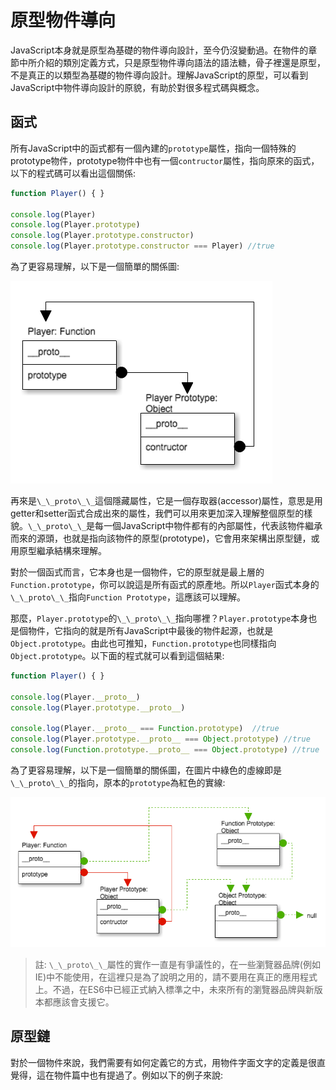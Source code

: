 # 原型物件導向

JavaScript本身就是原型為基礎的物件導向設計，至今仍沒變動過。在物件的章節中所介紹的類別定義方式，只是原型物件導向語法的語法糖，骨子裡還是原型，不是真正的以類型為基礎的物件導向設計。理解JavaScript的原型，可以看到JavaScript中物件導向設計的原貌，有助於對很多程式碼與概念。

## 函式

所有JavaScript中的函式都有一個內建的`prototype`屬性，指向一個特殊的prototype物件，prototype物件中也有一個`contructor`屬性，指向原來的函式，以下的程式碼可以看出這個關係:

```js
function Player() { }

console.log(Player)
console.log(Player.prototype)
console.log(Player.prototype.constructor)
console.log(Player.prototype.constructor === Player) //true
```

為了更容易理解，以下是一個簡單的關係圖:

![Prototype Image 01](https://raw.githubusercontent.com/eyesofkids/javascript-entry-level-es6/master/assets/prototype_1.png)

再來是`\_\_proto\_\_`這個隱藏屬性，它是一個存取器(accessor)屬性，意思是用getter和setter函式合成出來的屬性，我們可以用來更加深入理解整個原型的樣貌。`\_\_proto\_\_`是每一個JavaScript中物件都有的內部屬性，代表該物件繼承而來的源頭，也就是指向該物件的原型(prototype)，它會用來架構出原型鏈，或用原型繼承結構來理解。

對於一個函式而言，它本身也是一個物件，它的原型就是最上層的`Function.prototype`，你可以說這是所有函式的原產地。所以`Player`函式本身的`\_\_proto\_\_`指向`Function Prototype`，這應該可以理解。

那麼，`Player.prototype`的`\_\_proto\_\_`指向哪裡？`Player.prototype`本身也是個物件，它指向的就是所有JavaScript中最後的物件起源，也就是`Object.prototype`。由此也可推知，`Function.prototype`也同樣指向`Object.prototype`。以下面的程式就可以看到這個結果:

```js
function Player() { }

console.log(Player.__proto__)
console.log(Player.prototype.__proto__)

console.log(Player.__proto__ === Function.prototype)  //true
console.log(Player.prototype.__proto__ === Object.prototype) //true
console.log(Function.prototype.__proto__ === Object.prototype) //true
```

為了更容易理解，以下是一個簡單的關係圖，在圖片中綠色的虛線即是`\_\_proto\_\_`的指向，原本的`prototype`為紅色的實線:

![Prototype Image 02](https://raw.githubusercontent.com/eyesofkids/javascript-entry-level-es6/master/assets/prototype_2.png)


> 註: `\_\_proto\_\_`屬性的實作一直是有爭議性的，在一些瀏覽器品牌(例如IE)中不能使用，在這裡只是為了說明之用的，請不要用在真正的應用程式上。不過，在ES6中已經正式納入標準之中，未來所有的瀏覽器品牌與新版本都應該會支援它。


## 原型鏈

對於一個物件來說，我們需要有如何定義它的方式，用物件字面文字的定義是很直覺得，這在物件篇中也有提過了。例如以下的例子來說:

```js

```

